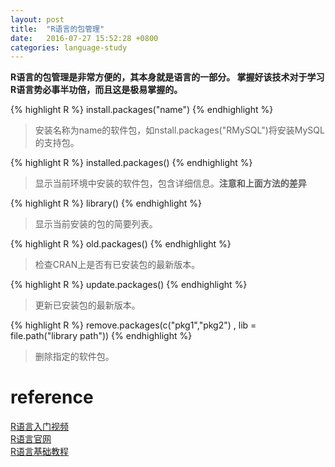 ```yaml
---
layout: post
title:  "R语言的包管理"
date:   2016-07-27 15:52:28 +0800
categories: language-study
---
```


<b>R语言的包管理是非常方便的，其本身就是语言的一部分。
掌握好该技术对于学习R语言势必事半功倍，而且这是极易掌握的。</b>

{% highlight R %}
install.packages("name")
{% endhighlight %}
> 安装名称为name的软件包，如nstall.packages("RMySQL")将安装MySQL的支持包。

{% highlight R %}
installed.packages()
{% endhighlight %}
> 显示当前环境中安装的软件包，包含详细信息。**注意和上面方法的差异**

{% highlight R %}
library()
{% endhighlight %}
> 显示当前安装的包的简要列表。

{% highlight R %}
old.packages()
{% endhighlight %}
> 检查CRAN上是否有已安装包的最新版本。

{% highlight R %}
update.packages()
{% endhighlight %}
> 更新已安装包的最新版本。

{% highlight R %}
remove.packages(c("pkg1","pkg2") , lib = file.path("library path"))
{% endhighlight %}
> 删除指定的软件包。

# reference

[R语言入门视频][R语言入门视频]   
[R语言官网][R语言官网]    
[R语言基础教程][R语言基础教程]

[R语言入门视频]: http://www.imooc.com/u/2130096/courses?sort=publish
[R语言官网]: https://www.r-project.org/
[R语言基础教程]: http://www.yiibai.com/r/r_matrices.html